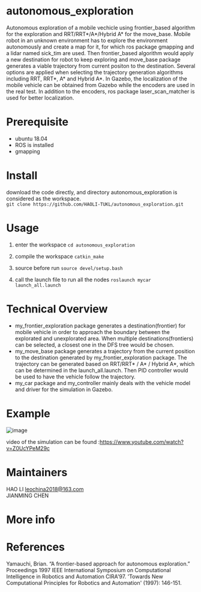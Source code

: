 # autonomous_exploration

Autonomous exploration of a mobile vechicle using frontier_based algorithm for the exploration and RRT/RRT*/A*/Hybrid A* for the move_base. Mobile robot in an unknown environment has to explore the environment autonomously and create a map for it, for which ros package gmapping and a lidar named sick_tim are used. Then frontier_based algorithm would apply a new destination for robot to keep exploring and move_base package generates a viable trajectory from current positon to the destination. Several options are applied when selecting the trajectory generation algorithms including RRT, RRT*, A* and Hybrid A*.
In Gazebo, the localization of the mobile vehicle can be obtained from Gazebo while the encoders are used in the real test. In addition to the encoders, ros package laser_scan_matcher is used for better localization.


# Prerequisite
- ubuntu 18.04
- ROS is installed
- gmapping

# Install
download the code directly, and directory autonomous_exploration is considered as the workspace.    
`git clone https://github.com/HAOLI-TUKL/autonomous_exploration.git`       

# Usage
1. enter the workspace
`cd autonomous_exploration`    

2. compile the workspace
`catkin_make`     

3. source before run
`source devel/setup.bash`  

4. call the launch file to run all the nodes
`roslaunch mycar launch_all.launch`

# Technical Overview
* my_frontier_exploration package generates a destination(frontier) for mobile vehicle in order to approach the boundary between the explorated and unexplorated area. When multiple destinations(frontiers) can be selected, a closest one in the DFS tree would be chosen.
* my_move_base package generates a trajectory from the current position to the destination generated by my_frontier_exploration package. The trajectory can be generated based on RRT/RRT* / A* / Hybrid A*, which can be determined in the launch_all.launch. Then PID controller would be used to have the vehicle follow the trajectory.
* my_car package and my_controller mainly deals with the vehicle model and driver for the simulation in Gazebo.
# Example
![image](https://github.com/githubleoleo/autonomous_exploration/blob/master/images/astar.png)

video of the simulation can be found :https://www.youtube.com/watch?v=Z0UcYPeM29c
    
      
# Maintainers
HAO LI leochina2018@163.com     
JIANMING CHEN
# More info

# References
Yamauchi, Brian. “A frontier-based approach for autonomous exploration.” Proceedings 1997 IEEE International Symposium on Computational Intelligence in Robotics and Automation CIRA'97. 'Towards New Computational Principles for Robotics and Automation' (1997): 146-151.
